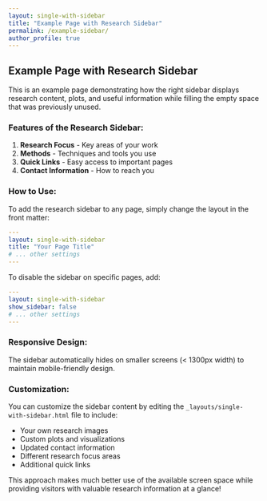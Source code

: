 ```yaml
---
layout: single-with-sidebar
title: "Example Page with Research Sidebar"
permalink: /example-sidebar/
author_profile: true
---
```


## Example Page with Research Sidebar

This is an example page demonstrating how the right sidebar displays research content, plots, and useful information while filling the empty space that was previously unused.

### Features of the Research Sidebar:

1. **Research Focus** - Key areas of your work
2. **Methods** - Techniques and tools you use
3. **Quick Links** - Easy access to important pages
4. **Contact Information** - How to reach you

### How to Use:

To add the research sidebar to any page, simply change the layout in the front matter:

```yaml
---
layout: single-with-sidebar
title: "Your Page Title"
# ... other settings
---
```

To disable the sidebar on specific pages, add:

```yaml
---
layout: single-with-sidebar
show_sidebar: false
# ... other settings
---
```

### Responsive Design:

The sidebar automatically hides on smaller screens (< 1300px width) to maintain mobile-friendly design.

### Customization:

You can customize the sidebar content by editing the `_layouts/single-with-sidebar.html` file to include:
- Your own research images
- Custom plots and visualizations
- Updated contact information
- Different research focus areas
- Additional quick links

This approach makes much better use of the available screen space while providing visitors with valuable research information at a glance!